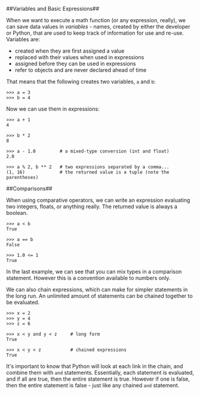 ##Variables and Basic Expressions##

When we want to execute a math function (or any expression, really), we can save data values in *variables* - names, created by either the developer or Python, that are used to keep track of information for use and re-use.  Variables are:
* created when they are first assigned a value
* replaced with their values when used in expressions
* assigned before they can be used in expressions
* refer to objects and are never declared ahead of time

That means that the following creates two variables, `a` and `b`:

	>>> a = 3
	>>> b = 4

Now we can use them in expressions:

	>>> a + 1
	4

	>>> b * 2
	8

	>>> a - 1.0         # a mixed-type conversion (int and float)
	2.0

	>>> a % 2, b ** 2   # two expressions separated by a comma...
	(1, 16)             # the returned value is a tuple (note the parentheses)

##Comparisons##

When using comparative operators, we can write an expression evaluating two integers, floats, or anything really.  The returned value is always a boolean.

	>>> a < b
	True

	>>> a == b
	False

	>>> 1.0 <= 1
	True

In the last example, we can see that you can mix types in a comparison statement.  However this is a convention available to numbers only.

We can also chain expressions, which can make for simpler statements in the long run.  An unlimited amount of statements can be chained together to be evaluated.

	>>> x = 2
	>>> y = 4
	>>> z = 6

	>>> x < y and y < z     # long form
	True

	>>> x < y < z           # chained expressions
	True

It's important to know that Python will look at each link in the chain, and combine them with `and` statements.  Essentially, each statement is evaluated, and if all are true, then the entire statement is true.  However if one is false, then the entire statement is false - just like any chained `and` statement.